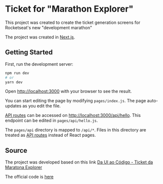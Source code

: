 # Ticket for "Marathon Explorer"

This project was created to create the ticket generation screens for Rocketseat's new "development marathon"

The project was created in [Next.js](https://nextjs.org/).

## Getting Started

First, run the development server:

```bash
npm run dev
# or
yarn dev
```

Open [http://localhost:3000](http://localhost:3000) with your browser to see the result.

You can start editing the page by modifying `pages/index.js`. The page auto-updates as you edit the file.

[API routes](https://nextjs.org/docs/api-routes/introduction) can be accessed on [http://localhost:3000/api/hello](http://localhost:3000/api/hello). This endpoint can be edited in `pages/api/hello.js`.

The `pages/api` directory is mapped to `/api/*`. Files in this directory are treated as [API routes](https://nextjs.org/docs/api-routes/introduction) instead of React pages.

## Source

The project was developed based on this link [Da UI ao Código - Ticket da Maratona Explorer](https://www.youtube.com/watch?v=qDerqzmELx8)

The official code is [here](https://github.com/Rocketseat/maratona-explorer-ticket)